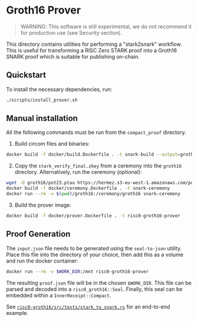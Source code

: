 # Groth16 Prover

> WARNING: This software is still experimental, we do not recommend it for
> production use (see Security section).

This directory contains utilities for performing a "stark2snark" workflow. This
is useful for transforming a RISC Zero STARK proof into a Groth16 SNARK proof
which is suitable for publishing on-chain.

## Quickstart

To install the necessary dependencies, run:
```bash
./scripts/install_prover.sh
```

## Manual installation

All the following commands must be run from the `compact_proof` directory.

1. Build circom files and binaries:
```bash
docker build -f docker/build.Dockerfile . -t snark-build --output=groth16 --target outputs
```

2. Copy the `stark_verify_final.zkey` from a ceremony into the `groth16` directory.
Alternatively, run the ceremony (optional):
```bash
wget -O groth16/pot23.ptau https://hermez.s3-eu-west-1.amazonaws.com/powersOfTau28_hez_final_23.ptau
docker build -f docker/ceremony.Dockerfile . -t snark-ceremony
docker run --rm -v $(pwd)/groth16:/ceremony/groth16 snark-ceremony
```

3. Build the prover image:
```bash
docker build -f docker/prover.Dockerfile . -t risc0-groth16-prover
```

## Proof Generation

The `input.json` file needs to be generated using the `seal-to-json` utility.
Place this file into the directory of your choice, then add this as a volume and
run the docker container:

```bash
docker run --rm -v $WORK_DIR:/mnt risc0-groth16-prover
```

The resulting `proof.json` file will be in the chosen `$WORK_DIR`.
This file can be parsed and decoded into a `risc0_groth16::Seal`.
Finally, this seal can be embedded within a `InnerReceipt::Compact`.

See [`risc0-groth16/src/tests/stark_to_snark.rs`](../risc0/groth16/tests/stark_to_snark.rs) for an end-to-end
example.
